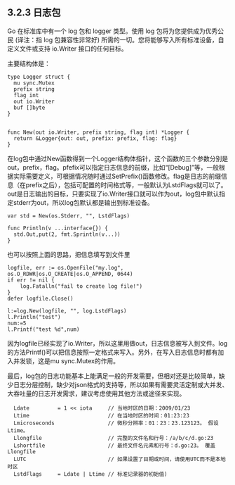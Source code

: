 ## 3.2.3 日志包

Go 在标准库中有一个 log 包和 logger 类型。使用 log 包将为您提供成为优秀公民 (译注：指 log 包兼容性非常好) 所需的一切。您将能够写入所有标准设备，自定义文件或支持 io.Writer 接口的任何目标。

主要结构体是：

```
type Logger struct {
  mu sync.Mutex
  prefix string
  flag int
  out io.Writer
  buf []byte
}


func New(out io.Writer, prefix string, flag int) *Logger {
  return &Logger{out: out, prefix: prefix, flag: flag}
}
```

在log包中通过New函数得到一个Logger结构体指针，这个函数的三个参数分别是out，prefix，flag。pfefix可以指定日志信息的前缀，比如“[Debug]”等，一般根据实际需要定义，可根据情况随时通过SetPrefix()函数修改。flag是日志的前缀信息（在prefix之后），包括可配置的时间格式等，一般默认为LstdFlags就可以了。out是日志输出的目标，只要实现了io.Writer接口就可以作为out，log包中默认指定stderr为out，所以log包默认都是输出到标准设备。

```
var std = New(os.Stderr, "", LstdFlags)

func Println(v ...interface{}) {
  std.Out,put(2, fmt.Sprintln(v...))
}
```
也可以按照上面的思路，把信息填写到文件里
```
logfile, err := os.OpenFile("my.log", os.O_RDWR|os.O_CREATE|os.O_APPEND, 0644)
if err != nil {
	log.Fatalln("fail to create log file!")
}
defer logfile.Close()

l:=log.New(logfile, "", log.LstdFlags)
l.Println("test")
num:=5
l.Printf("test %d",num)
```

因为logfile已经实现了io.Writer，所以这里用做out，日志信息被写入到文件。log的方法Printf()可以把信息按照一定格式来写入。另外，在写入日志信息时都有加入并发锁，这是mu sync.Mutex的作用。

最后，log包的日志功能基本上能满足一般的开发需要，但相对还是比较简单，缺少日志分层控制，缺少对json格式的支持等，所以如果有需要灵活定制或大并发、大吞吐量的日志开发需求，建议考虑使用其他方法或途径来实现。


```
  Ldate         = 1 << iota     // 当地时区的日期：2009/01/23
  Ltime                         // 在当地时区的时间：01:23:23
  Lmicroseconds                 // 微秒分辨率：01：23：23.123123。 假设Ltime。
  Llongfile                     // 完整的文件名和行号：/a/b/c/d.go:23
  Lshortfile                    // 最终文件名元素和行号：d.go:23。 覆盖Llongfile
  LUTC                          // 如果设置了日期或时间，请使用UTC而不是本地时区
  LstdFlags     = Ldate | Ltime // 标准记录器的初始值)
```


